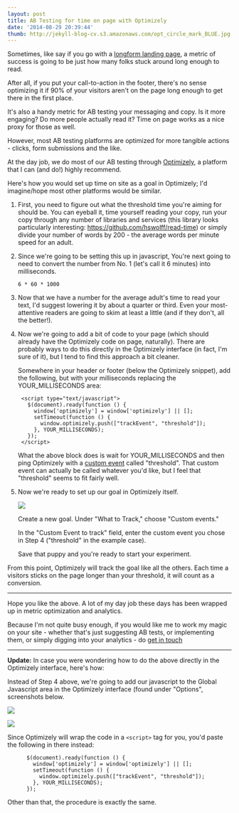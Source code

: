 ```yaml
---
layout: post
title: AB Testing for time on page with Optimizely
date: '2014-08-29 20:39:44'
thumb: http://jekyll-blog-cv.s3.amazonaws.com/opt_circle_mark_BLUE.jpg
---
```


Sometimes, like say if you go with a [longform landing page](http://www.groovehq.com/blog/long-form-landing-page), a metric of success is going to be just how many folks stuck around long enough to read.

After all, if you put your call-to-action in the footer, there's no sense optimizing it if 90% of your visitors aren't on the page long enough to get there in the first place.

It's also a handy metric for AB testing your messaging and copy. Is it more engaging? Do more people actually read it? Time on page works as a nice proxy for those as well.

However, most AB testing platforms are optimized for more tangible actions - clicks, form submissions and the like.

At the day job, we do most of our AB testing through [Optimizely](http://www.optimizely.com), a platform that I can (and do!) highly recommend.

Here's how you would set up time on site as a goal in Optimizely; I'd imagine/hope most other platforms would be similar.

1. First, you need to figure out what the threshold time you're aiming for should be. You can eyeball it, time yourself reading your copy, run your copy through any number of libraries and services (this library looks particularly interesting: <https://github.com/hswolff/read-time>) or simply divide your number of words by 200 - the average words per minute speed for an adult.
2. Since we're going to be setting this up in javascript, You're next going to need to convert the number from No. 1 (let's call it 6 minutes) into milliseconds.

	`6 * 60 * 1000`

3. Now that we have a number for the average adult's time to read your text, I'd suggest lowering it by about a quarter or third. Even your most-attentive readers are going to skim at least a little (and if they don't, all the better!). 
4. Now we're going to add a bit of code to your page (which should already have the Optimizely code on page, naturally). There are probably ways to do this directly in the Optimizely interface (in fact, I'm sure of it), but I tend to find this approach a bit cleaner.

	Somewhere in your header or footer (below the Optimizely snippet), add the following, but with your milliseconds replacing the YOUR_MILLISECONDS area:

        <script type="text/javascript">
		  $(document).ready(function () {
            window['optimizely'] = window['optimizely'] || [];
		    setTimeout(function () {
			  window.optimizely.push(["trackEvent", "threshold"]);
		    }, YOUR_MILLISECONDS);
		  });
        </script>

	What the above block does is wait for YOUR_MILLISECONDS and then ping Optimizely with a [custom event](https://help.optimizely.com/hc/en-us/articles/200039925-Custom-event-goals) called "threshold". That custom event can actually be called whatever you'd like, but I feel that "threshold" seems to fit fairly well.

5. Now we're ready to set up our goal in Optimizely itself.

	![](http://cl.ly/image/0L2S3t150u3o/Screen%20Shot%202014-08-29%20at%204.22.24%20PM.png)

	Create a new goal. Under "What to Track," choose "Custom events."

	In the "Custom Event to track" field, enter the custom event you chose in Step 4 ("threshold" in the example case).

	Save that puppy and you're ready to start your experiment.

From this point, Optimizely will track the goal like all the others. Each time a visitors sticks on the page longer than your threshold, it will count as a conversion.

<hr />

Hope you like the above. A lot of my day job these days has been wrapped up in metric optimization and analytics.

Because I'm not quite busy enough, if you would like me to work my magic on your site - whether that's just suggesting AB tests, or implementing them, or simply digging into your analytics - do [get in touch](mailto:chris@chrisvannoy.com)

<hr />

**Update:** In case you were wondering how to do the above directly in the Optimizely interface, here's how:

Instead of Step 4 above, we're going to add our javascript to the Global Javascript area in the Optimizely interface (found under "Options", screenshots below.

![](http://cl.ly/image/2r2d2A0Y1u14/Screen%20Shot%202014-09-03%20at%204.39.12%20PM.png)

![](http://cl.ly/image/2m3o3h0R1k0X/Screen%20Shot%202014-09-03%20at%204.39.33%20PM.png)

Since Optimizely will wrap the code in a `<script>` tag for you, you'd paste the following in there instead:

		  $(document).ready(function () {
            window['optimizely'] = window['optimizely'] || [];
		    setTimeout(function () {
			  window.optimizely.push(["trackEvent", "threshold"]);
		    }, YOUR_MILLISECONDS);
		  });

Other than that, the procedure is exactly the same.
